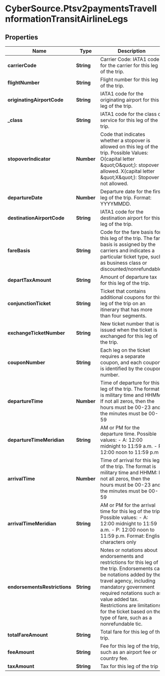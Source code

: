 # CyberSource.Ptsv2paymentsTravelInformationTransitAirlineLegs

## Properties
Name | Type | Description | Notes
------------ | ------------- | ------------- | -------------
**carrierCode** | **String** | Carrier Code: IATA1 code for the carrier for this leg of the trip.  | [optional] 
**flightNumber** | **String** | Flight number for this leg of the trip.  | [optional] 
**originatingAirportCode** | **String** | IATA1 code for the originating airport for this leg of the trip.  | [optional] 
**_class** | **String** | IATA1 code for the class of service for this leg of the trip.  | [optional] 
**stopoverIndicator** | **Number** | Code that indicates whether a stopover is allowed on this leg of the trip. Possible Values: O(capital letter \&quot;O\&quot;): stopover allowed.  X(capital letter \&quot;X\&quot;): Stopover not allowed.  | [optional] 
**departureDate** | **Number** | Departure date for the first leg of the trip. Format: YYYYMMDD.  | [optional] 
**destinationAirportCode** | **String** | IATA1 code for the destination airport for this leg of the trip.  | [optional] 
**fareBasis** | **String** | Code for the fare basis for this leg of the trip. The fare basis is assigned by the carriers and indicates a particular ticket type, such as business class or discounted/nonrefundable.  | [optional] 
**departTaxAmount** | **String** | Amount of departure tax for this leg of the trip.  | [optional] 
**conjunctionTicket** | **String** | Ticket that contains additional coupons for this leg of the trip on an itinerary that has more than four segments.  | [optional] 
**exchangeTicketNumber** | **String** | New ticket number that is issued when the ticket is exchanged for this leg of the trip.  | [optional] 
**couponNumber** | **String** | Each leg on the ticket requires a separate coupon, and each coupon is identified by the coupon number.  | [optional] 
**departureTime** | **Number** | Time of departure for this leg of the trip. The format is military time and HHMM: If not all zeros, then the hours must be 00-23 and the minutes must be 00-59  | [optional] 
**departureTimeMeridian** | **String** | AM or PM for the departure time. Possible values: - A: 12:00 midnight to 11:59 a.m. - P: 12:00 noon to 11:59 p.m  | [optional] 
**arrivalTime** | **Number** | Time of arrival for this leg of the trip. The format is military time and HHMM: If not all zeros, then the hours must be 00-23 and the minutes must be 00-59  | [optional] 
**arrivalTimeMeridian** | **String** | AM or PM for the arrival time for this leg of the trip. Possible values: - A: 12:00 midnight to 11:59 a.m. - P: 12:00 noon to 11:59 p.m. Format: English characters only  | [optional] 
**endorsementsRestrictions** | **String** | Notes or notations about endorsements and restrictions for this leg of the trip. Endorsements can be notations added by the travel agency, including mandatory government required notations such as value added tax. Restrictions are limitations for the ticket based on the type of fare, such as a nonrefundable tic.  | [optional] 
**totalFareAmount** | **String** | Total fare for this leg of the trip.  | [optional] 
**feeAmount** | **String** | Fee for this leg of the trip, such as an airport fee or country fee.  | [optional] 
**taxAmount** | **String** | Tax for this leg of the trip  | [optional] 


